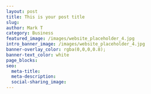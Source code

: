 ```yaml
---
layout: post
title: This is your post title
slug:
author: Mark T
category: Business
featured_image: /images/website_placeholder_4.jpg
intro_banner_image: /images/website_placeholder_4.jpg
banner-overlay_color: rgba(0,0,0,0.8);
banner-text_color: white
page_blocks:
seo:
  meta-title:
  meta-description:
  social-sharing_image:
---
```

